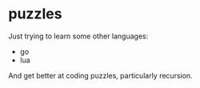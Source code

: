 # puzzles

Just trying to learn some other languages: 
- go
- lua

And get better at coding puzzles, particularly recursion.
